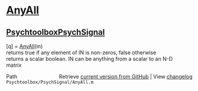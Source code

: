 # [AnyAll](AnyAll)
## [Psychtoolbox](Psychtoolbox)[PsychSignal](PsychSignal)

[q] = [AnyAll](AnyAll)(in)  
returns true if any element of IN is non-zeros, false otherwise  
returns a scalar boolean. IN can be anything from a scalar to an N-D  
matrix  




<div class="code_header" style="text-align:right;">
  <span style="float:left;">Path&nbsp;&nbsp;</span> <span class="counter">Retrieve <a href=
  "https://raw.github.com/Psychtoolbox-3/Psychtoolbox-3/beta/Psychtoolbox/PsychSignal/AnyAll.m">current version from GitHub</a> | View <a href=
  "https://github.com/Psychtoolbox-3/Psychtoolbox-3/commits/beta/Psychtoolbox/PsychSignal/AnyAll.m">changelog</a></span>
</div>
<div class="code">
  <code>Psychtoolbox/PsychSignal/AnyAll.m</code>
</div>

